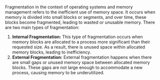 Fragmentation in the context of operating systems and memory management refers to the inefficient use of memory space. It occurs when memory is divided into small blocks or segments, and over time, these blocks become fragmented, leading to wasted or unusable memory. There are two main types of fragmentation:

1. **Internal Fragmentation:** This type of fragmentation occurs when memory blocks are allocated to a process more significant than their requested size. As a result, there is unused space within allocated memory blocks, leading to inefficiency.
2. **External Fragmentation:** External fragmentation happens when there are small gaps or unused memory space between allocated memory blocks. These gaps are not large enough to accommodate a new process, causing memory to be underutilized.